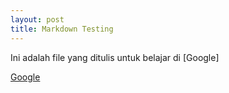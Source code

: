 ```yaml
---
layout: post
title: Markdown Testing
---
```

Ini adalah file yang ditulis untuk belajar di [Google]


[Google](http://google.com)
